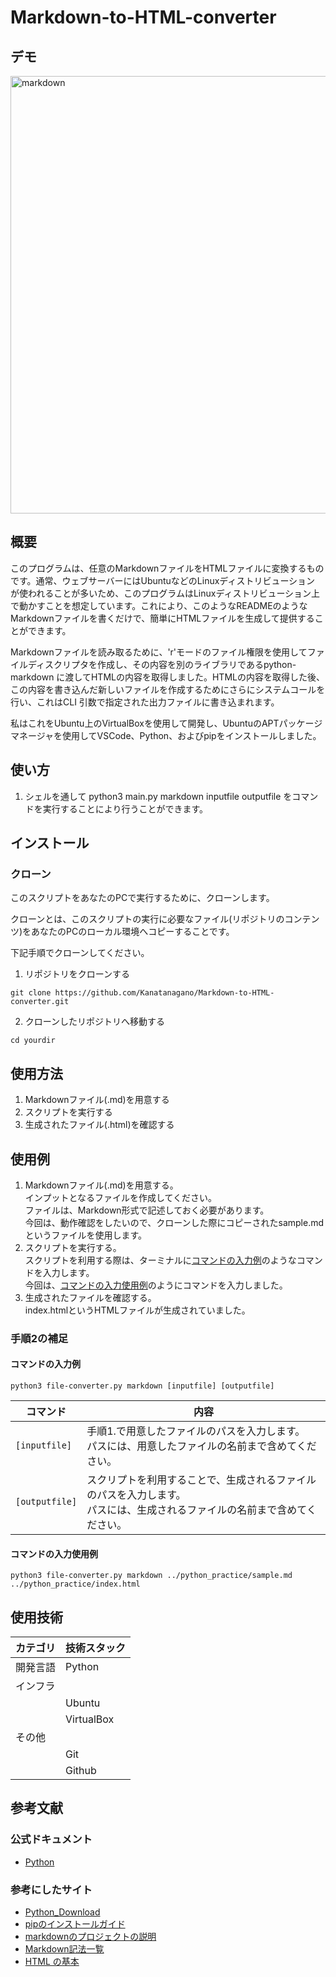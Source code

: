 # Markdown-to-HTML-converter

## デモ
<img width="700" alt="markdown" src="https://github.com/Kanatanagano/Markdown-to-HTML-converter/assets/112442087/1e7e094f-fdd6-4775-b61d-8006d96a99a3">


## 概要

このプログラムは、任意のMarkdownファイルをHTMLファイルに変換するものです。通常、ウェブサーバーにはUbuntuなどのLinuxディストリビューション
が使われることが多いため、このプログラムはLinuxディストリビューション上で動かすことを想定しています。これにより、このようなREADMEのような
Markdownファイルを書くだけで、簡単にHTMLファイルを生成して提供することができます。

Markdownファイルを読み取るために、'r'モードのファイル権限を使用してファイルディスクリプタを作成し、その内容を別のライブラリであるpython-markdown
に渡してHTMLの内容を取得しました。HTMLの内容を取得した後、この内容を書き込んだ新しいファイルを作成するためにさらにシステムコールを行い、これはCLI
引数で指定された出力ファイルに書き込まれます。

私はこれをUbuntu上のVirtualBoxを使用して開発し、UbuntuのAPTパッケージマネージャを使用してVSCode、Python、およびpipをインストールしました。


## 使い方
1. シェルを通して
python3 main.py markdown inputfile outputfile をコマンドを実行することにより行うことができます。


## インストール
### クローン
このスクリプトをあなたのPCで実行するために、クローンします。

クローンとは、このスクリプトの実行に必要なファイル(リポジトリのコンテンツ)をあなたのPCのローカル環境へコピーすることです。

下記手順でクローンしてください。

1. リポジトリをクローンする
```
git clone https://github.com/Kanatanagano/Markdown-to-HTML-converter.git
```

2. クローンしたリポジトリへ移動する
```
cd yourdir
```

## 使用方法
1. Markdownファイル(.md)を用意する
2. スクリプトを実行する
3. 生成されたファイル(.html)を確認する

## 使用例

1. Markdownファイル(.md)を用意する。<br>インプットとなるファイルを作成してください。<br>ファイルは、Markdown形式で記述しておく必要があります。<br>今回は、動作確認をしたいので、クローンした際にコピーされたsample.mdというファイルを使用します。
2. スクリプトを実行する。<br>スクリプトを利用する際は、ターミナルに[コマンドの入力例](#コマンドの入力例)のようなコマンドを入力します。<br>今回は、[コマンドの入力使用例](#コマンドの入力使用例)のようにコマンドを入力しました。
3. 生成されたファイルを確認する。<br>index.htmlというHTMLファイルが生成されていました。

### 手順2の補足
#### コマンドの入力例
```
python3 file-converter.py markdown [inputfile] [outputfile]
```
| コマンド | 内容 |
| ------- | ------- |
| `[inputfile]`| 手順1.で用意したファイルのパスを入力します。<br>パスには、用意したファイルの名前まで含めてください。 |
| `[outputfile]`| スクリプトを利用することで、生成されるファイルのパスを入力します。<br>パスには、生成されるファイルの名前まで含めてください。 |

#### コマンドの入力使用例
```
python3 file-converter.py markdown ../python_practice/sample.md ../python_practice/index.html
```

## 使用技術
| カテゴリ    | 技術スタック   |
|------------|--------------|
| 開発言語    | Python       |
| インフラ    |              |
|            | Ubuntu       |
|            | VirtualBox   |
| その他      |              |
|            | Git          |
|            | Github       |

## 参考文献
### 公式ドキュメント
- [Python](https://docs.python.org/ja/3/)
### 参考にしたサイト
- [Python_Download](https://www.python.org/downloads/)
- [pipのインストールガイド](https://pip.pypa.io/en/stable/installation/)
- [markdownのプロジェクトの説明](https://pypi.org/project/Markdown/)
- [Markdown記法一覧](https://qiita.com/oreo/items/82183bfbaac69971917f#:~:text=Markdown%EF%BC%88%E3%83%9E%E3%83%BC%E3%82%AF%E3%83%80%E3%82%A6%E3%83%B3%EF%BC%89%E3%81%AF%E3%80%81,%E3%82%82%E9%96%8B%E7%99%BA%E3%81%95%E3%82%8C%E3%81%A6%E3%81%84%E3%82%8B%E3%80%82)
- [HTML の基本](https://developer.mozilla.org/ja/docs/Learn/Getting_started_with_the_web/HTML_basics)
